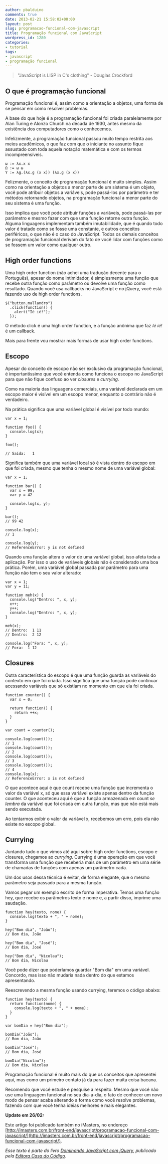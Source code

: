 ```yaml
---
author: pbalduino
comments: true
date: 2013-02-21 15:58:02+00:00
layout: post
slug: programacao-funcional-com-javascript
title: Programação funcional com JavaScript
wordpress_id: 1280
categories:
- tutorial
tags:
- javascript
- programação funcional
---
```


> "JavaScript is LISP in C's clothing" - Douglas Crockford




## O que é programação funcional


Programação funcional é, assim como a orientação a objetos, uma forma de se pensar em como resolver problemas.

A base do que hoje é a programação funcional foi criada paralelamente por Alan Turing e Alonzo Church na década de 1930, antes mesmo da existência dos computadores como o conhecemos.

Infelizmente, a programação funcional passou muito tempo restrita aos meios acadêmicos, o que faz com que o iniciante no assunto fique assustado com toda aquela notação matemática e com os termos incompreensíveis.


    
    ω := λx.x x
    Ω := ω ω 
    Y := λg.(λx.g (x x)) (λx.g (x x))



Felizmente, o conceito de programação funcional é muito simples. Assim como na orientação a objetos a menor parte de um sistema é um objeto, você pode atribuir objetos a variáveis, pode passá-los por parâmetro e ter métodos retornando objetos, na programação funcional a menor parte do seu sistema é uma função.

Isso implica que você pode atribuir funções a variáveis, pode passá-las por parâmetro e mesmo fazer com que uma função retorne outra função. Alguma linguagens implementam também imutabilidade, que é quando todo valor é tratado como se fosse uma constante, e outros conceitos periféricos, o que não é o caso do JavaScript. Todos os demais conceitos de programação funcional derivam do fato de você lidar com funções como se fossem um valor como qualquer outro.


## High order functions


Uma high order function (não achei uma tradução decente para o Português), apesar do nome intimidador, é simplesmente uma função que recebe outra função como parâmetro ou devolve uma função como resultado. Quando você usa callbacks no JavaScript e no jQuery, você está fazendo uso de high order functions.

    
    $("button.mallandro")
      .click(function() {
        alert("Ié ié!");
      });


O método click é uma high order function, e a função anônima que faz _Ié ié!_ é um callback.

Mais para frente vou mostrar mais formas de usar high order functions.


## Escopo


Apesar do conceito de escopo não ser exclusivo da programação funcional, é importantíssimo que você entenda como funciona o escopo no JavaScript para que não fique confuso ao ver _closures_ e _currying_.

Como na maioria das linguagens comerciais, uma variável declarada em um escopo maior é visível em um escopo menor, enquanto o contrário não é verdadeiro.

Na prática significa que uma variável global é visível por todo mundo:

    
    var x = 1;
    
    function foo() {
      console.log(x);
    }
    
    foo();
    
    // Saída:   1


Significa também que uma variável local só é vista dentro do escopo em que foi criada, mesmo que tenha o mesmo nome de uma variável global:


    
    
    var x = 1;
    
    function bar() {
      var x = 99;
      var y = 42
    
      console.log(x, y);
    }
    
    bar();
    // 99 42
    
    console.log(x);
    // 1
    
    console.log(y);
    // ReferenceError: y is not defined
    



Quando uma função altera o valor de uma variável global, isso afeta toda a aplicação. Por isso o uso de variáveis globais não é considerado uma boa prática. Porém, uma variável global passada por parâmetro para uma função não tem o seu valor alterado:


    
    
    var x = 1;
    var y = 11;
    
    function meh(x) {
      console.log("Dentro: ", x, y);
      x++;
      y++;
      console.log("Dentro: ", x, y);
    }
    
    meh(x);
    // Dentro:  1 11
    // Dentro:  2 12
    
    console.log("Fora: ", x, y);
    // Fora:  1 12
    





## Closures



Outra característica do escopo é que uma função guarda as variáveis do contexto em que foi criada. Isso significa que uma função pode continuar acessando variáveis que só existiam no momento em que ela foi criada.


    
    
    function counter() {
      var x = 0;
    
      return function() {
        return ++x;
      }
    }
    
    var count = counter();
    
    console.log(count());
    // 1
    console.log(count());
    // 2
    console.log(count());
    // 3
    console.log(count());
    // 4
    console.log(x);
    // ReferenceError: x is not defined
    



O que acontece aqui é que count recebe uma função que incrementa o valor da variável x, só que essa variável existe apenas dentro da função counter. O que aconteceu aqui é que a função armazenada em count _se lembra_ da variável que foi criada em outra função, mas que não está mais sendo executada.

Ao tentarmos exibir o valor da variável x, recebemos um erro, pois ela não existe no escopo global.



## Currying



Juntando tudo o que vimos até aqui sobre high order functions, escopo e closures, chegamos ao _currying_. Currying é uma operação em que você transforma uma função que receberia mais de um parâmetro em uma série de chamadas de funções com apenas um parâmetro cada. 

Um dos usos dessa técnica é evitar, de forma elegante, que o mesmo parâmetro seja passado para a mesma função.

Vamos pegar um exemplo escrito de forma imperativa. Temos uma função hey, que recebe os parâmetros texto e nome e, a partir disso, imprime uma saudação.


    
    
    function hey(texto, nome) {
      console.log(texto + ", " + nome);
    }
    
    hey("Bom dia", "João");
    // Bom dia, João
    
    hey("Bom dia", "José");
    // Bom dia, José
    
    hey("Bom dia", "Nicolau");
    // Bom dia, Nicolau
    



Você pode dizer que poderíamos guardar "Bom dia" em uma variável. Concordo, mas isso não mudaria nada dentro do que estamos apresentando.

Reescrevendo a mesma função usando currying, teremos o código abaixo:


    
    
    function hey(texto) {
      return function(nome) {
        console.log(texto + ", " + nome);
      }
    }
    
    var bomDia = hey("Bom dia");
    
    bomDia("João");
    // Bom dia, João
    
    bomDia("José");
    // Bom dia, José
    
    bomDia("Nicolau");
    // Bom dia, Nicolau
    



Programação funcional é muito mais do que os conceitos que apresentei aqui, mas como um primeiro contato já dá para fazer muita coisa bacana.

Recomendo que você estude e pesquise a respeito. Mesmo que você não use uma linguagem funcional no seu dia-a-dia, o fato de conhecer um novo modo de pensar acaba alterando a forma como você resolve problemas, fazendo com que você tenha idéias melhores e mais elegantes.

**Update em 26/02:**

Este artigo foi publicado também no iMasters, no endereço [http://imasters.com.br/front-end/javascript/programacao-funcional-com-javascript/](http://imasters.com.br/front-end/javascript/programacao-funcional-com-javascript/).

_Esse texto é parte do livro [Dominando JavaScript com jQuery](http://www.casadocodigo.com.br/products/livro-javascript-jquery), publicado pela [Editora Casa do Código](http://www.casadocodigo.com.br)_.
